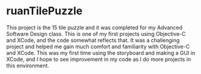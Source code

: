 # ruanTilePuzzle
This project is the 15 tile puzzle and it was completed for my Advanced Software Design class. This is one of my first projects using Objective-C and XCode, and the code somewhat reflects that. It was a challenging project and helped me gain much comfort and familiarity with Objective-C and XCode. This was my first time using the storyboard and making a GUI in XCode, and I hope to see improvement in my code as I do more projects in this environment.   
